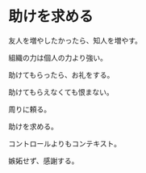 # 助けを求める

友人を増やしたかったら、知人を増やす。

組織の力は個人の力より強い。

助けてもらったら、お礼をする。

助けてもらえなくても恨まない。

周りに頼る。

助けを求める。

コントロールよりもコンテキスト。

嫉妬せず、感謝する。
